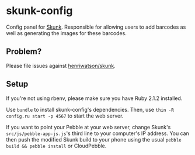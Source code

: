 skunk-config
============
Config panel for [Skunk](https://github.com/henriwatson/skunk). Responsible for
allowing users to add barcodes as well as generating the images for these barcodes.

Problem?
--------
Please file issues against [henriwatson/skunk](https://github.com/henriwatson/skunk/issues).

Setup
-----
If you're not using rbenv, please make sure you have Ruby 2.1.2 installed.

Use `bundle` to install skunk-config's dependencies. Then, use `thin -R config.ru start -p 4567`
to start the web server.

If you want to point your Pebble at your web server, change Skunk's `src/js/pebble-app-js.js`'s
third line to your computer's IP address. You can then push the modified Skunk build
to your phone using the usual `pebble build && pebble install` or CloudPebble.
